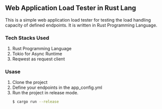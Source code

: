 ## Web Application Load Tester in Rust Lang
This is a simple web application load tester for testing the load handling capacity of defined endpoints. It is written in Rust Programming Language.

### Tech Stacks Used
1. Rust Programming Language
2. Tokio for Async Runtime
3. Reqwest as request client


### Usase
1. Clone the project
2. Define your endpoints in the app_config.yml
3. Run the project in release mode.
    ```bash
    $ cargo run --release
    ```

